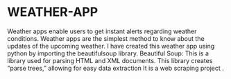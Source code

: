 # WEATHER-APP

Weather apps enable users to get instant alerts regarding weather conditions. Weather apps are the simplest method to know about the updates of the upcoming weather.
I have created this weather app using python by importing the beautifulsoup library.
Beautiful Soup: This is a library used for parsing HTML and XML documents. This library creates “parse trees,” allowing for easy data extraction
It is a web scraping project .
